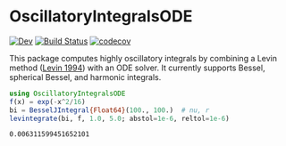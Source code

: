 # OscillatoryIntegralsODE

<!-- [![Stable](https://img.shields.io/badge/docs-stable-blue.svg)](https://xzackli.github.io/OscillatoryIntegralsODE.jl/stable) -->
[![Dev](https://img.shields.io/badge/docs-dev-blue.svg)](https://xzackli.github.io/OscillatoryIntegralsODE.jl/dev)
[![Build Status](https://github.com/xzackli/OscillatoryIntegralsODE.jl/workflows/CI/badge.svg)](https://github.com/xzackli/OscillatoryIntegralsODE.jl/actions)
[![codecov](https://codecov.io/gh/xzackli/OscillatoryIntegralsODE.jl/branch/main/graph/badge.svg?token=QMFSovaGW4)](https://codecov.io/gh/xzackli/OscillatoryIntegralsODE.jl)

This package computes highly oscillatory integrals by combining a Levin method ([Levin 1994](https://www.sciencedirect.com/science/article/pii/0377042794001189)) with an ODE solver. It currently supports Bessel, spherical Bessel, and harmonic integrals.

```julia
using OscillatoryIntegralsODE
f(x) = exp(-x^2/16)
bi = BesselJIntegral{Float64}(100., 100.)  # nu, r
levintegrate(bi, f, 1.0, 5.0; abstol=1e-6, reltol=1e-6)
```
```
0.006311599451652101
```